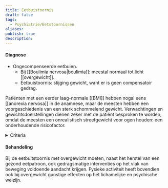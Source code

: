 ```yaml
---
title: Eetbuistoornis
draft: false
tags:
  - Psychiatrie/Eetstoornissen
aliases: 
publish: true
description:
---
```

#### Diagnose

- Ongecompenseerde eetbuien.
    - Bij [[Boulimia nervosa|boulimia]]: meestal normaal tot licht [[overgewicht]].
    - Eetbuistoornis: stijging gewicht, want er is geen compensatoir gedrag.

Patiënten met een eerder laag-normale [[BMI]] hebben nogal eens [[anorexia nervosa]] in de anamnese, maar de meesten hebben een voorgeschiedenis van een sterk schommelend gewicht. Verwachtingen en gewichtsdoelstellingen dienen zeker met de patiënt besproken te worden, omdat de meesten een onrealistisch streefgewicht voor ogen houden: een onderhoudende risicofactor.

<details> <summary>Criteria</summary> <p>
<p>Een eetbui-episode wordt gekenmerkt door beide volgende kenmerken:</p> <ol> <li>Het in een afzonderlijke tijdsperiode (bijvoorbeeld binnen een periode van twee uur) eten van een hoeveelheid voedsel die beslist groter is dan de meeste mensen binnen dezelfde tijd, onder vergelijkbare omstandigheden zouden eten.</li> <li>Het gevoel tijdens de episode geen controle te hebben over het eten (bijvoorbeeld de betrokkene heeft het gevoel niet te kunnen stoppen met eten, of niet te kunnen beheersen wat en hoeveel hij of zij eet).</li> </ol> <p>De eetbui-episoden hangen samen met drie (of meer) van de volgende kenmerken:</p> <ol> <li>Veel sneller eten dan normaal.</li> <li>Dooreten totdat een onaangenaam vol gevoel ontstaat.</li> <li>Grote hoeveelheden voedsel nuttigen zonder lichamelijke trek te hebben.</li> <li>Alleen eten, uit schaamte over de hoeveelheid die betrokkenen nuttigt.</li> <li>Achteraf van zichzelf walgen, zich somber of erg schuldig voelen.</li> </ol> <p>De eetbuien komen gedurende drie maanden gemiddeld minstens eenmaal per week voor.</p>
</p> </details>  

#### Behandeling
Bij de eetbuitstoornis met overgewicht moeten, naast het herstel van een gezond eetpatroon, ook gedragsmatige interventies op het vlak van beweging voldoende aandacht krijgen. Fysieke activiteit heeft bovendien ook bij overgewicht gunstige effecten op het lichamelijke en psychische welzijn.